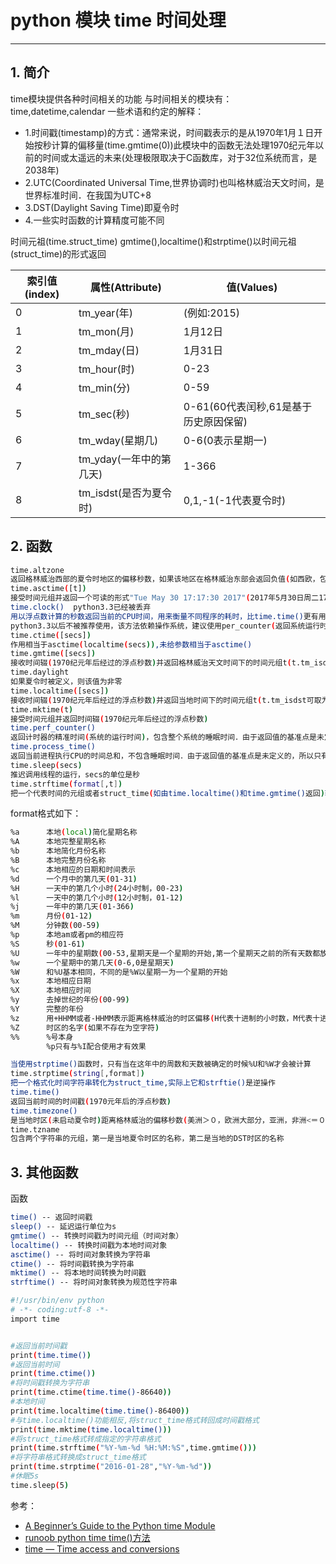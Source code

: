 #  python 模块 time 时间处理



----
## 1. 简介
time模块提供各种时间相关的功能
与时间相关的模块有：time,datetime,calendar
一些术语和约定的解释：
    

 - 1.时间戳(timestamp)的方式：通常来说，时间戳表示的是从1970年1月１日开始按秒计算的偏移量(time.gmtime(0))此模块中的函数无法处理1970纪元年以前的时间或太遥远的未来(处理极限取决于C函数库，对于32位系统而言，是2038年)
 - 2.UTC(Coordinated Universal Time,世界协调时)也叫格林威治天文时间，是世界标准时间．在我国为UTC+8
 - 3.DST(Daylight Saving Time)即夏令时
 - 4.一些实时函数的计算精度可能不同

时间元祖(time.struct_time)
gmtime(),localtime()和strptime()以时间元祖(struct_time)的形式返回

| 索引值\(index\) | 属性\(Attribute\)     | 值\(Values\)                 |
|--------------|---------------------|-----------------------------|
| 0            | tm\_year\(年\)       | \(例如:2015\)                 |
| 1            | tm\_mon\(月\)        | 1月12日                       |
| 2            | tm\_mday\(日\)       | 1月31日                       |
| 3            | tm\_hour\(时\)       | 0\-23                       |
| 4            | tm\_min\(分\)        | 0\-59                       |
| 5            | tm\_sec\(秒\)        | 0\-61\(60代表闰秒,61是基于历史原因保留\) |
| 6            | tm\_wday\(星期几\)     | 0\-6\(0表示星期一\)              |
| 7            | tm\_yday\(一年中的第几天\) | 1\-366                      |
| 8            | tm\_isdst\(是否为夏令时\) | 0,1,\-1\(\-1代表夏令时\)         |

## 2. 函数

```bash
time.altzone
返回格林威治西部的夏令时地区的偏移秒数，如果该地区在格林威治东部会返回负值(如西欧，包括英国)，对夏令时启用地区才能使用
time.asctime([t])
接受时间元组并返回一个可读的形式"Tue May 30 17:17:30 2017"(2017年5月30日周二17时17分30秒)的24个字符的字符串
time.clock()  python3.3已经被丢弃
用以浮点数计算的秒数返回当前的CPU时间，用来衡量不同程序的耗时，比time.time()更有用
python3.3以后不被推荐使用，该方法依赖操作系统，建议使用per_counter(返回系统运行时间)或process_time(返回进程运行时间)代替
time.ctime([secs])
作用相当于asctime(localtime(secs)),未给参数相当于asctime()
time.gmtime([secs])
接收时间辍(1970纪元年后经过的浮点秒数)并返回格林威治天文时间下的时间元组t(t.tm_isdst始终为０)
time.daylight
如果夏令时被定义，则该值为非零
time.localtime([secs])
接收时间辍(1970纪元年后经过的浮点秒数)并返回当地时间下的时间元组t(t.tm_isdst可取为０或１，取决于当地当时是不是夏令时)
time.mktime(t)
接受时间元组并返回时间辍(1970纪元年后经过的浮点秒数)
time.perf_counter()
返回计时器的精准时间(系统的运行时间)，包含整个系统的睡眠时间．由于返回值的基准点是未定义的，所以，只有连续调用的结果之间的差才是有效的
time.process_time()
返回当前进程执行CPU的时间总和，不包含睡眠时间．由于返回值的基准点是未定义的，所以只有连续调用的结果之间的差才是有效的
time.sleep(secs)
推迟调用线程的运行，secs的单位是秒
time.strftime(format[,t])
把一个代表时间的元组或者struct_time(如由time.localtime()和time.gmtime()返回)转化为格式化的时间字符串．如果t未指定，将传入time.localtime()，如果元组中任命一个元素越界，将会抛出ValueError异常
```
format格式如下：

```bash
%a      本地(local)简化星期名称
%A      本地完整星期名称
%b      本地简化月份名称
%B      本地完整月份名称
%c      本地相应的日期和时间表示
%d      一个月中的第几天(01-31)
%H      一天中的第几个小时(24小时制，00-23)
%l      一天中的第几个小时(12小时制，01-12)
%j      一年中的第几天(01-366)
%m      月份(01-12)
%M      分钟数(00-59)
%p      本地am或者pm的相应符
%S      秒(01-61)
%U      一年中的星期数(00-53,星期天是一个星期的开始,第一个星期天之前的所有天数都放在第０周)
%w      一个星期中的第几天(0-6,0是星期天)
%W      和%U基本相同，不同的是%W以星期一为一个星期的开始
%x      本地相应日期
%X      本地相应时间
%y      去掉世纪的年份(00-99)
%Y      完整的年份       
%z      用+HHMM或者-HHMM表示距离格林威治的时区偏移(H代表十进制的小时数，M代表十进制的分钟数)
%Z      时区的名字(如果不存在为空字符)
%%      %号本身
        %p只有与%I配合使用才有效果
```


```bash
当使用strptime()函数时，只有当在这年中的周数和天数被确定的时候%U和%W才会被计算
time.strptime(string[,format])
把一个格式化时间字符串转化为struct_time,实际上它和strftie()是逆操作
time.time()
返回当前时间的时间戳(1970元年后的浮点秒数)
time.timezone()
是当地时区(未启动夏令时)距离格林威治的偏移秒数(美洲＞０，欧洲大部分，亚洲，非洲<＝０)
time.tzname
包含两个字符串的元组，第一是当地夏令时区的名称，第二是当地的DST时区的名称
```
## 3. 其他函数
 函数

```bash
time() -- 返回时间戳
sleep() -- 延迟运行单位为s
gmtime() -- 转换时间戳为时间元组（时间对象）
localtime() -- 转换时间戳为本地时间对象
asctime() -- 将时间对象转换为字符串
ctime() -- 将时间戳转换为字符串
mktime() -- 将本地时间转换为时间戳
strftime() -- 将时间对象转换为规范性字符串
```

```bash
#!/usr/bin/env python
# -*- coding:utf-8 -*-
import time


#返回当前时间戳
print(time.time())
#返回当前时间
print(time.ctime())
#将时间戳转换为字符串
print(time.ctime(time.time()-86640))
#本地时间
print(time.localtime(time.time()-86400))
#与time.localtime()功能相反,将struct_time格式转回成时间戳格式
print(time.mktime(time.localtime()))
#将struct_time格式转成指定的字符串格式
print(time.strftime("%Y-%m-%d %H:%M:%S",time.gmtime()))
#将字符串格式转换成struct_time格式
print(time.strptime("2016-01-28","%Y-%m-%d"))
#休眠5s
time.sleep(5)
```
参考：

 - [A Beginner’s Guide to the Python time Module](https://realpython.com/python-time-module/)
 - [runoob python time time()方法](https://www.runoob.com/python/att-time-time.html)
 - [time — Time access and conversions](https://docs.python.org/3/library/time.html)

